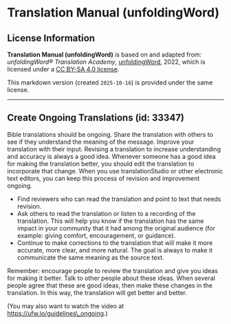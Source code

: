 # Translation Manual (unfoldingWord)

## License Information

**Translation Manual (unfoldingWord)** is based on and adapted from: _unfoldingWord® Translation Academy_, [unfoldingWord](https://unfoldingword.org/utw), 2022, which is licensed under a [CC BY-SA 4.0 license](https://creativecommons.org/licenses/by-sa/4.0/legalcode.en).

This markdown version (created `2025-10-16`) is provided under the same license.



--------------------------------

## Create Ongoing Translations (id: 33347)

Bible translations should be ongoing. Share the translation with others to see if they understand the meaning of the message. Improve your translation with their input. Revising a translation to increase understanding and accuracy is always a good idea. Whenever someone has a good idea for making the translation better, you should edit the translation to incorporate that change. When you use translationStudio or other electronic text editors, you can keep this process of revision and improvement ongoing.

* Find reviewers who can read the translation and point to text that needs revision.
* Ask others to read the translation or listen to a recording of the translation. This will help you know if the translation has the same impact in your community that it had among the original audience (for example: giving comfort, encouragement, or guidance).
* Continue to make corrections to the translation that will make it more accurate, more clear, and more natural. The goal is always to make it communicate the same meaning as the source text.

Remember: encourage people to review the translation and give you ideas for making it better. Talk to other people about these ideas. When several people agree that these are good ideas, then make these changes in the translation. In this way, the translation will get better and better.

(You may also want to watch the video at https://ufw.io/guidelines\_ongoing.)


